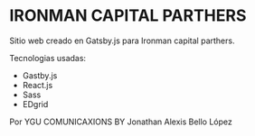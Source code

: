 # IRONMAN CAPITAL PARTHERS

Sitio web creado en Gatsby.js para Ironman capital parthers.

Tecnologias usadas:

- Gastby.js
- React.js
- Sass
- EDgrid

Por YGU COMUNICAXIONS BY Jonathan Alexis Bello López
